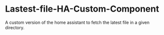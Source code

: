 # Lastest-file-HA-Custom-Component
A custom version of the home assistant to fetch the latest file in a given directory.
